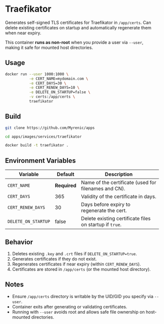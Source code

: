 # Traefikator

Generates self-signed TLS certificates for Traefikator in `/app/certs`. Can delete existing certificates on startup and automatically regenerate them when near expiry.  

This container **runs as non-root** when you provide a user via `--user`, making it safe for mounted host directories.

## Usage

```bash
docker run --user 1000:1000 \
           -e CERT_NAME=mydomain.com \
           -e CERT_DAYS=30 \
           -e CERT_RENEW_DAYS=10 \
           -e DELETE_ON_STARTUP=false \
           -v certs:/app/certs \
           traefikator
````

## Build

```bash
git clone https://github.com/Myrenic/apps

cd apps/images/services/traefikator

docker build -t traefikator .
```

## Environment Variables

| Variable            | Default      | Description                                             |
| ------------------- | ------------ | ------------------------------------------------------- |
| `CERT_NAME`         | **Required** | Name of the certificate (used for filenames and CN).    |
| `CERT_DAYS`         | 365          | Validity of the certificate in days.                    |
| `CERT_RENEW_DAYS`   | 30           | Days before expiry to regenerate the cert.              |
| `DELETE_ON_STARTUP` | false        | Delete existing certificate files on startup if `true`. |

## Behavior

1. Deletes existing `.key` and `.crt` files if `DELETE_ON_STARTUP=true`.
2. Generates certificates if they do not exist.
3. Regenerates certificates if near expiry (within `CERT_RENEW_DAYS`).
4. Certificates are stored in `/app/certs` (or the mounted host directory).

## Notes

* Ensure `/app/certs` directory is writable by the UID/GID you specify via `--user`.
* Container exits after generating or validating certificates.
* Running with `--user` avoids root and allows safe file ownership on host-mounted directories.

